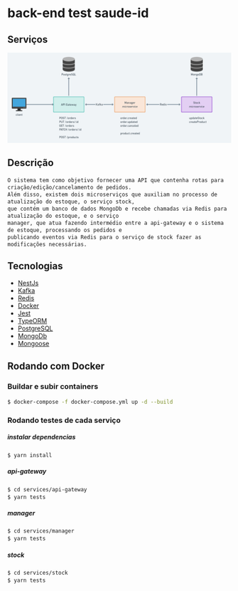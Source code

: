 # back-end test saude-id

## Serviços

![](.github/services.png)

## Descrição

    O sistema tem como objetivo fornecer uma API que contenha rotas para criação/edição/cancelamento de pedidos.
    Além disso, existem dois microserviços que auxiliam no processo de atualização do estoque, o serviço stock,
    que contém um banco de dados MongoDb e recebe chamadas via Redis para atualização do estoque, e o serviço
    manager, que atua fazendo intermédio entre a api-gateway e o sistema de estoque, processando os pedidos e
    publicando eventos via Redis para o serviço de stock fazer as modificações necessárias.

## Tecnologias

- [NestJs](https://nestjs.com/)
- [Kafka](https://kafka.apache.org/)
- [Redis](https://redis.io/)
- [Docker](https://www.docker.com/)
- [Jest](https://jestjs.io/pt-BR/)
- [TypeORM](https://typeorm.io/)
- [PostgreSQL](https://www.postgresql.org/)
- [MongoDb](https://www.mongodb.com/)
- [Mongoose](https://mongoosejs.com/)

## Rodando com Docker

### Buildar e subir containers

```bash
$ docker-compose -f docker-compose.yml up -d --build
```

### Rodando testes de cada serviço

##### instalar dependencias

```bash
$ yarn install
```

##### api-gateway

```bash
$ cd services/api-gateway
$ yarn tests
```

##### manager

```bash
$ cd services/manager
$ yarn tests
```

##### stock

```bash
$ cd services/stock
$ yarn tests
```
